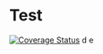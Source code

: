 # Test
[![Coverage Status](https://coveralls.io/repos/github/DavidKimDY/Test_Coveralls/badge.svg?branch=master)](https://coveralls.io/github/DavidKimDY/Test_Coveralls?branch=master)
d
e
